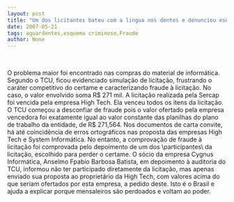 ```yaml
---
layout: post
title: "Um dos licitantes bateu com a lingua nos dentes e denunciou esquema de fraude"
date: 2007-05-21
tags: aguardentes,esquema criminoso,Fraude
author: None
---
```


&nbsp;

O problema maior foi encontrado nas compras do material de inform&aacute;tica. Segundo o TCU, ficou evidenciado simula&ccedil;&atilde;o de licita&ccedil;&atilde;o, frustrando o car&aacute;ter competitivo do certame e caracterizando fraude &agrave; licita&ccedil;&atilde;o. No caso, o valor envolvido soma R$ 271 mil.
A licita&ccedil;&atilde;o realizada pela Sercap foi vencida pela empresa High Tech. Ela venceu todos os itens da licita&ccedil;&atilde;o.
O TCU come&ccedil;ou a desconfiar de fraude pois o valor ofertado pela empresa vencedora foi exatamente igual ao valor constante das planilhas do plano de trabalho da entidade, de R$ 271,564.
Nos documentos de carta convite, h&aacute; at&eacute; coincid&ecirc;ncia de erros ortogr&aacute;ficos nas proposta das empresas High Tech e System Inform&aacute;tica.
No entanto, a comprova&ccedil;&atilde;o de fraude &agrave; licita&ccedil;&atilde;o foi comprovada pelo depoimento de um dos \participantes\ da licita&ccedil;&atilde;o, escolhido para perder o certame.
O s&oacute;cio da empresa Cygnus Inform&aacute;tica, Anselmo Fpabio Barbosa Batista, em depoimento &agrave; auditoria do TCU, informou n&atilde;o ter participado diretamente da licita&ccedil;&atilde;o, mas apenas enviado sua proposta ao propriet&aacute;rio da High Tech, com valores acima do que seriam ofertados por esta empresa, a pedido deste.
Isto &eacute; o Brasil e ajuda a explicar porque mensaleiros s&atilde;o perdoados e voltam ao poder. 